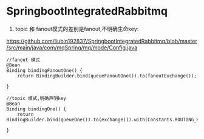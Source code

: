 # SpringbootIntegratedRabbitmq

1) topic 和 fanout模式的差别是fanout,不明确生命key:

https://github.com/liubin192837/SpringbootIntegratedRabbitmq/blob/master/src/main/java/com/mqSpring/mq/mode/Config.java

    //fanout 模式
    @Bean
    Binding bindingFanoutOne() {
        return BindingBuilder.bind(queueFanoutOne()).to(fanoutExchange());

    }
    
    //topic 模式,明确声明key
    @Bean
    Binding bindingOne() {
        return BindingBuilder.bind(queueOne()).to(exchange()).with(Constants.ROUTING_KEY_ONE);

    }
